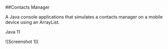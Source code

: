 ##Contacts Manager

A Java console applications that simulates a contacts manager on a mobile device using an ArrayList.

Java 11

![Screenshot 1](



